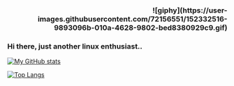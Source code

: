 <h3 align="right">![giphy](https://user-images.githubusercontent.com/72156551/152332516-9893096b-010a-4628-9802-bed8380929c9.gif)</h3>


### Hi there, just another linux enthusiast..


 [![My GitHub stats](https://github-readme-stats.vercel.app/api?username=saimoomedits&hide=contribs&show_icons=true&theme=tokyonight)](https://github.com/anuraghazra/github-readme-stats)
 
[![Top Langs](https://github-readme-stats.vercel.app/api/top-langs/?username=saimoomedits&layout=compact&theme=tokyonight)](https://github.com/anuraghazra/github-readme-stats)

